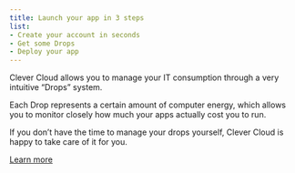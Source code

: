 ```yaml
---
title: Launch your app in 3 steps
list:
- Create your account in seconds
- Get some Drops
- Deploy your app 
---
```

Clever Cloud allows you to manage your IT consumption through a very intuitive “Drops” system. 

Each Drop represents a certain amount of computer energy, which allows you to monitor closely how much your apps actually cost you to run. 

If you don’t have the time to manage your drops yourself, Clever Cloud is happy to take care of it for you.

<a href="./the-cloud/solution/controlled-consumption.html">Learn more</a>